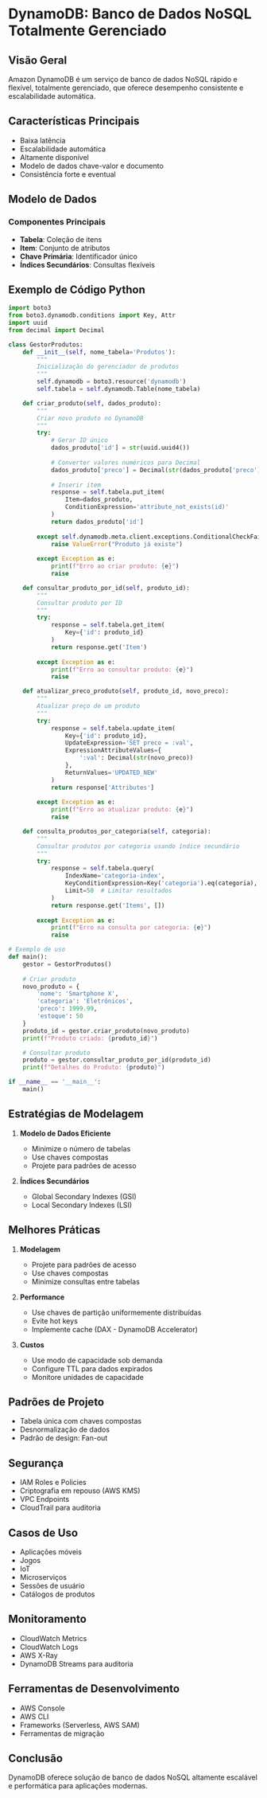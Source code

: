 # DynamoDB: Banco de Dados NoSQL Totalmente Gerenciado

## Visão Geral

Amazon DynamoDB é um serviço de banco de dados NoSQL rápido e flexível, totalmente gerenciado, que oferece desempenho consistente e escalabilidade automática.

## Características Principais

- Baixa latência
- Escalabilidade automática
- Altamente disponível
- Modelo de dados chave-valor e documento
- Consistência forte e eventual

## Modelo de Dados

### Componentes Principais
- **Tabela**: Coleção de itens
- **Item**: Conjunto de atributos
- **Chave Primária**: Identificador único
- **Índices Secundários**: Consultas flexíveis

## Exemplo de Código Python

```python
import boto3
from boto3.dynamodb.conditions import Key, Attr
import uuid
from decimal import Decimal

class GestorProdutos:
    def __init__(self, nome_tabela='Produtos'):
        """
        Inicialização do gerenciador de produtos
        """
        self.dynamodb = boto3.resource('dynamodb')
        self.tabela = self.dynamodb.Table(nome_tabela)

    def criar_produto(self, dados_produto):
        """
        Criar novo produto no DynamoDB
        """
        try:
            # Gerar ID único
            dados_produto['id'] = str(uuid.uuid4())
            
            # Converter valores numéricos para Decimal
            dados_produto['preco'] = Decimal(str(dados_produto['preco']))
            
            # Inserir item
            response = self.tabela.put_item(
                Item=dados_produto,
                ConditionExpression='attribute_not_exists(id)'
            )
            return dados_produto['id']
        
        except self.dynamodb.meta.client.exceptions.ConditionalCheckFailedException:
            raise ValueError("Produto já existe")
        
        except Exception as e:
            print(f"Erro ao criar produto: {e}")
            raise

    def consultar_produto_por_id(self, produto_id):
        """
        Consultar produto por ID
        """
        try:
            response = self.tabela.get_item(
                Key={'id': produto_id}
            )
            return response.get('Item')
        
        except Exception as e:
            print(f"Erro ao consultar produto: {e}")
            raise

    def atualizar_preco_produto(self, produto_id, novo_preco):
        """
        Atualizar preço de um produto
        """
        try:
            response = self.tabela.update_item(
                Key={'id': produto_id},
                UpdateExpression='SET preco = :val',
                ExpressionAttributeValues={
                    ':val': Decimal(str(novo_preco))
                },
                ReturnValues='UPDATED_NEW'
            )
            return response['Attributes']
        
        except Exception as e:
            print(f"Erro ao atualizar produto: {e}")
            raise

    def consulta_produtos_por_categoria(self, categoria):
        """
        Consultar produtos por categoria usando índice secundário
        """
        try:
            response = self.tabela.query(
                IndexName='categoria-index',
                KeyConditionExpression=Key('categoria').eq(categoria),
                Limit=50  # Limitar resultados
            )
            return response.get('Items', [])
        
        except Exception as e:
            print(f"Erro na consulta por categoria: {e}")
            raise

# Exemplo de uso
def main():
    gestor = GestorProdutos()
    
    # Criar produto
    novo_produto = {
        'nome': 'Smartphone X',
        'categoria': 'Eletrônicos',
        'preco': 1999.99,
        'estoque': 50
    }
    produto_id = gestor.criar_produto(novo_produto)
    print(f"Produto criado: {produto_id}")

    # Consultar produto
    produto = gestor.consultar_produto_por_id(produto_id)
    print(f"Detalhes do Produto: {produto}")

if __name__ == '__main__':
    main()
```

## Estratégias de Modelagem

1. **Modelo de Dados Eficiente**
   - Minimize o número de tabelas
   - Use chaves compostas
   - Projete para padrões de acesso

2. **Índices Secundários**
   - Global Secondary Indexes (GSI)
   - Local Secondary Indexes (LSI)

## Melhores Práticas

1. **Modelagem**
   - Projete para padrões de acesso
   - Use chaves compostas
   - Minimize consultas entre tabelas

2. **Performance**
   - Use chaves de partição uniformemente distribuídas
   - Evite hot keys
   - Implemente cache (DAX - DynamoDB Accelerator)

3. **Custos**
   - Use modo de capacidade sob demanda
   - Configure TTL para dados expirados
   - Monitore unidades de capacidade

## Padrões de Projeto

- Tabela única com chaves compostas
- Desnormalização de dados
- Padrão de design: Fan-out

## Segurança

- IAM Roles e Policies
- Criptografia em repouso (AWS KMS)
- VPC Endpoints
- CloudTrail para auditoria

## Casos de Uso

- Aplicações móveis
- Jogos
- IoT
- Microserviços
- Sessões de usuário
- Catálogos de produtos

## Monitoramento

- CloudWatch Metrics
- CloudWatch Logs
- AWS X-Ray
- DynamoDB Streams para auditoria

## Ferramentas de Desenvolvimento

- AWS Console
- AWS CLI
- Frameworks (Serverless, AWS SAM)
- Ferramentas de migração

## Conclusão

DynamoDB oferece solução de banco de dados NoSQL altamente escalável e performática para aplicações modernas.